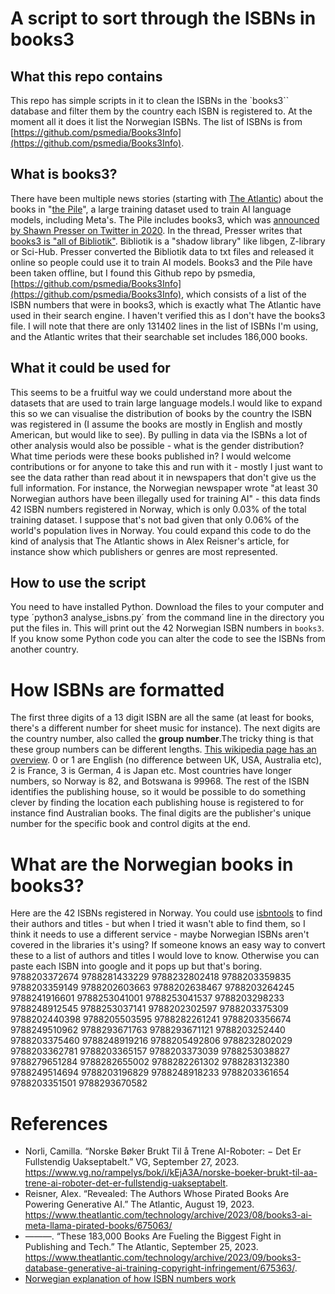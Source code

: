 # A script to sort through the ISBNs in books3
## What this repo contains
This repo has simple scripts in it to clean the ISBNs in the `books3`` database and filter them by the country each ISBN is registered to. At the moment all it does it list the Norwegian ISBNs. The list of ISBNs is from [https://github.com/psmedia/Books3Info](https://github.com/psmedia/Books3Info).

## What is books3?
There have been multiple news stories (starting with [The Atlantic](https://www.theatlantic.com/technology/archive/2023/08/books3-ai-meta-llama-pirated-books/675063/)) about the books in "[the Pile]([url](https://pile.eleuther.ai))", a large training dataset used to train AI language models, including Meta's. 
The Pile includes books3, which was [announced by Shawn Presser on Twitter in 2020](https://twitter.com/theshawwn/status/1320282152689336320). In the thread, Presser writes that [books3 is "all of Bibliotik"](https://twitter.com/theshawwn/status/1320282152689336320?ref_src=twsrc%5Etfw%7Ctwcamp%5Etweetembed%7Ctwterm%5E1320282152689336320%7Ctwgr%5Ee0362aac7d3b6a2ce864009a36fb587f409211f8%7Ctwcon%5Es1_c10&ref_url=https%3A%2F%2Froamresearch.com%2F%3Fserver-port%3D3333%2Fapp%2Fjilltxt%2Fpage%2FlNtAwnbG_). Bibliotik is a "shadow library" like libgen, Z-library or Sci-Hub. Presser converted the Bibliotik data to txt files and released it online so people could use it to train AI models. 
Books3 and the Pile have been taken offline, but I found this Github repo by psmedia, [https://github.com/psmedia/Books3Info](https://github.com/psmedia/Books3Info), which consists of a list of the ISBN numbers that were in books3, which is exactly what The Atlantic have used in their search engine. I haven't verified this as I don't have the books3 file. I will note that there are only 131402 lines in the list of ISBNs I'm using, and the Atlantic writes that their searchable set includes 186,000 books.

## What it could be used for
This seems to be a fruitful way we could understand more about the datasets that are used to train large language models.I would like to expand this so we can visualise the distribution of books by the country the ISBN was registered in (I assume the books are mostly in English and mostly American, but would like to see). By pulling in data via the ISBNs a lot of other analysis would also be possible - what is the gender distribution? What time periods were these books published in? 
I would welcome contributions or for anyone to take this and run with it - mostly I just want to see the data rather than read about it in newspapers that don't give us the full information. For instance, the Norwegian newspaper wrote "at least 30 Norwegian authors have been illegally used for training AI" - this data finds 42 ISBN numbers registered in Norway, which is only 0.03% of the total training dataset. I suppose that's not bad given that only 0.06% of the world's population lives in Norway. You could expand this code to do the kind of analysis that The Atlantic shows in Alex Reisner's article, for instance show which publishers or genres are most represented. 

## How to use the script
You need to have installed Python. Download the files to your computer and type ´python3 analyse_isbns.py´ from the command line in the directory you put the files in. This will print out the 42 Norwegian ISBN numbers in `books3`. If you know some Python code you can alter the code to see the ISBNs from another country. 

# How ISBNs are formatted
The first three digits of a 13 digit ISBN are all the same (at least for books, there's a different number for sheet music for instance). The next digits are the country number, also called the **group number**.The tricky thing is that these group numbers can be different lengths. [This wikipedia page has an overview](https://en.wikipedia.org/wiki/List_of_ISBN_registration_groups). 0 or 1 are English (no difference between UK, USA, Australia etc), 2 is France, 3 is German, 4 is Japan etc. Most countries have longer numbers, so Norway is 82, and Botswana is 99968. 
The rest of the ISBN identifies the publishing house, so it would be possible to do something clever by finding the location each publishing house is registered to for instance find Australian books. The final digits are the publisher's unique number for the specific book and control digits at the end.

# What are the Norwegian books in books3?
Here are the 42 ISBNs registered in Norway. You could use [isbntools](https://github.com/xlcnd/isbntools) to find their authors and titles - but when I tried it wasn't able to find them, so I think it needs to use a different service - maybe Norwegian ISBNs aren't covered in the libraries it's using? If someone knows an easy way to convert these to a list of authors and titles I would love to know. Otherwise you can paste each ISBN into google and it pops up but that's boring.
9788203372674
9788281433229
9788232802418
9788203359835
9788203359149
9788202603663
9788202638467
9788203264245
9788241916601
9788253041001
9788253041537
9788203298233
9788248912545
9788253037141
9788202302597
9788203375309
9788202440398
9788205503595
9788282261241
9788203356674
9788249510962
9788293671763
9788293671121
9788203252440
9788203375460
9788248919216
9788205492806
9788232802029
9788203362781
9788203365157
9788203373039
9788253038827
9788279651284
9788282655002
9788282261302
9788283132380
9788249514694
9788203196829
9788248918233
9788203361654
9788203351501
9788293670582

# References
- Norli, Camilla. “Norske Bøker Brukt Til å Trene AI-Roboter: − Det Er Fullstendig Uakseptabelt.” VG, September 27, 2023. https://www.vg.no/rampelys/bok/i/kEjA3A/norske-boeker-brukt-til-aa-trene-ai-roboter-det-er-fullstendig-uakseptabelt.
- Reisner, Alex. “Revealed: The Authors Whose Pirated Books Are Powering Generative AI.” The Atlantic, August 19, 2023. https://www.theatlantic.com/technology/archive/2023/08/books3-ai-meta-llama-pirated-books/675063/
- ———. “These 183,000 Books Are Fueling the Biggest Fight in Publishing and Tech.” The Atlantic, September 25, 2023. https://www.theatlantic.com/technology/archive/2023/09/books3-database-generative-ai-training-copyright-infringement/675363/.
- [Norwegian explanation of how ISBN numbers work](https://www.nb.no/tjenester/standardnummerering/isbn/#oppbygging-av-isbn)

